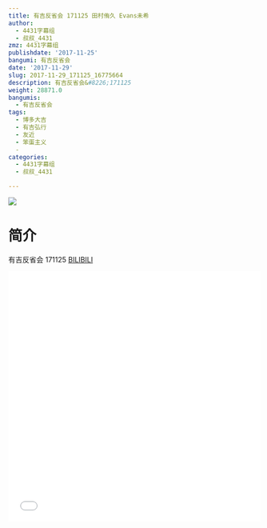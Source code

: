 ```yaml
---
title: 有吉反省会 171125 田村侑久 Evans未希
author:
  - 4431字幕组
  - 叔叔_4431
zmz: 4431字幕组
publishdate: '2017-11-25'
bangumi: 有吉反省会
date: '2017-11-29'
slug: 2017-11-29_171125_16775664
description: 有吉反省会&#8226;171125
weight: 28871.0
bangumis:
  - 有吉反省会
tags:
  - 博多大吉
  - 有吉弘行
  - 友近
  - 笨蛋主义
  - 
categories:
  - 4431字幕组
  - 叔叔_4431

---
```

![](https://i.imgur.com/DZFyj2B.png)
# 简介  
有吉反省会 171125
  [BILIBILI](https://www.bilibili.com/video/av16775664/)

<div class="vcontainer">  <iframe class="video" src="//www.bilibili.com/blackboard/player.html?aid=16775664" width="100%" height="500" frameborder="0" allowfullscreen="allowfullscreen"></iframe></div>
